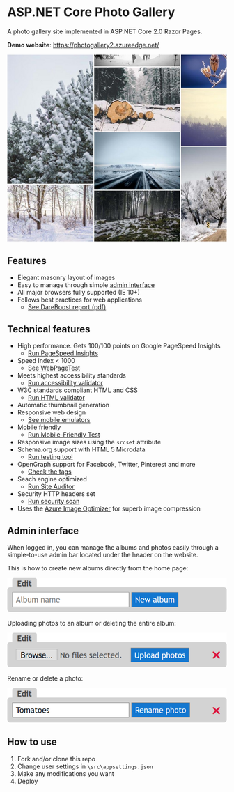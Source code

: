 # ASP.NET Core Photo Gallery 

A photo gallery site implemented in ASP.NET Core 2.0 Razor Pages.

**Demo website**: <https://photogallery2.azureedge.net/>

![Masonry](art/masonry.jpg "Masonry layout of images")

## Features

- Elegant masonry layout of images
- Easy to manage through simple [admin interface](#admin-interface)
- All major browsers fully supported (IE 10+)
- Follows best practices for web applications
  - [See DareBoost report (pdf)](art/dareboost-report.pdf)

## Technical features
- High performance. Gets 100/100 points on Google PageSpeed Insights 
  - [Run PageSpeed Insights](https://developers.google.com/speed/pagespeed/insights/?url=https%3A%2F%2Fphotogallery2.azureedge.net%2F)
- Speed Index < 1000
  - [See WebPageTest](http://www.webpagetest.org/result/170906_NT_1f4d990ac3bb4fc0ca6d1ff6f0e9813b/) 
- Meets highest accessibility standards 
  - [Run accessibility validator](http://wave.webaim.org/report#/https://photogallery2.azureedge.net)
- W3C standards compliant HTML and CSS 
  - [Run HTML validator](https://html5.validator.nu/?doc=https%3A%2F%2Fphotogallery2.azureedge.net)
- Automatic thumbnail generation
- Responsive web design
  - [See mobile emulators](https://www.responsinator.com/?url=https%3A%2F%2Fgallerytemplate.azurewebsites.net%2Falbum%2Fwinter%2F)
- Mobile friendly
  - [Run Mobile-Friendly Test](https://search.google.com/test/mobile-friendly?id=kH6ZnvhvZ8gr0Hkk_NNFJA)
- Responsive image sizes using the `srcset` attribute
- Schema.org support with HTML 5 Microdata 
  - [Run testing tool](https://search.google.com/structured-data/testing-tool#url=https%3A%2F%2Fphotogallery2.azureedge.net)
- OpenGraph support for Facebook, Twitter, Pinterest and more
  - [Check the tags](http://opengraphcheck.com/result.php?url=https%3A%2F%2Fphotogallery2.azureedge.net%2F#.WZdKhbpFzK4)
- Seach engine optimized
  - [Run Site Auditor](https://auditor.raventools.com/#/s/5jeyidxmo)
- Security HTTP headers set
  - [Run security scan](https://securityheaders.io/?q=https%3A%2F%2Fphotogallery2.azureedge.net%2F&hide=on&followRedirects=on)
- Uses the [Azure Image Optimizer](https://github.com/madskristensen/ImageOptimizerWebJob) for superb image compression

## Admin interface
When logged in, you can manage the albums and photos easily through a simple-to-use admin bar located under the header on the website.

This is how to create new albums directly from the home page:

![Admin Album View](art/admin-album-view.png)

Uploading photos to an album or deleting the entire album:

![Admin Album Upload](art/admin-album-upload.png)

Rename or delete a photo:

![Admin Photo](art/admin-photo.png)

## How to use

1. Fork and/or clone this repo
2. Change user settings in `\src\appsettings.json`
3. Make any modifications you want
4. Deploy